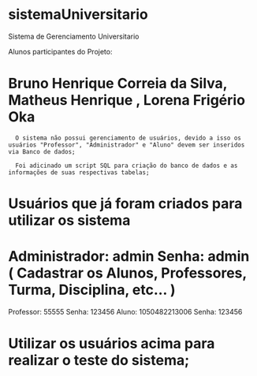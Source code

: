 # sistemaUniversitario
Sistema de Gerenciamento Universitario

Alunos participantes do Projeto:

# Bruno Henrique Correia da Silva, Matheus Henrique , Lorena Frigério Oka



      O sistema não possui gerenciamento de usuários, devido a isso os usuários "Professor", "Administrador" e "Aluno" devem ser inseridos via Banco de dados;
      
      Foi adicinado um script SQL para criação do banco de dados e as informações de suas respectivas tabelas;
      
 # Usuários que já foram criados para utilizar os sistema
            
  # Administrador: admin Senha: admin ( Cadastrar os Alunos, Professores, Turma, Disciplina, etc... )
   Professor: 55555 Senha: 123456
  Aluno: 1050482213006 Senha: 123456
            
   # Utilizar os usuários acima para realizar o teste do sistema;

